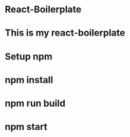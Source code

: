 # React-Boilerplate
# This is my react-boilerplate

# Setup npm
# npm install 
# npm run build
# npm start